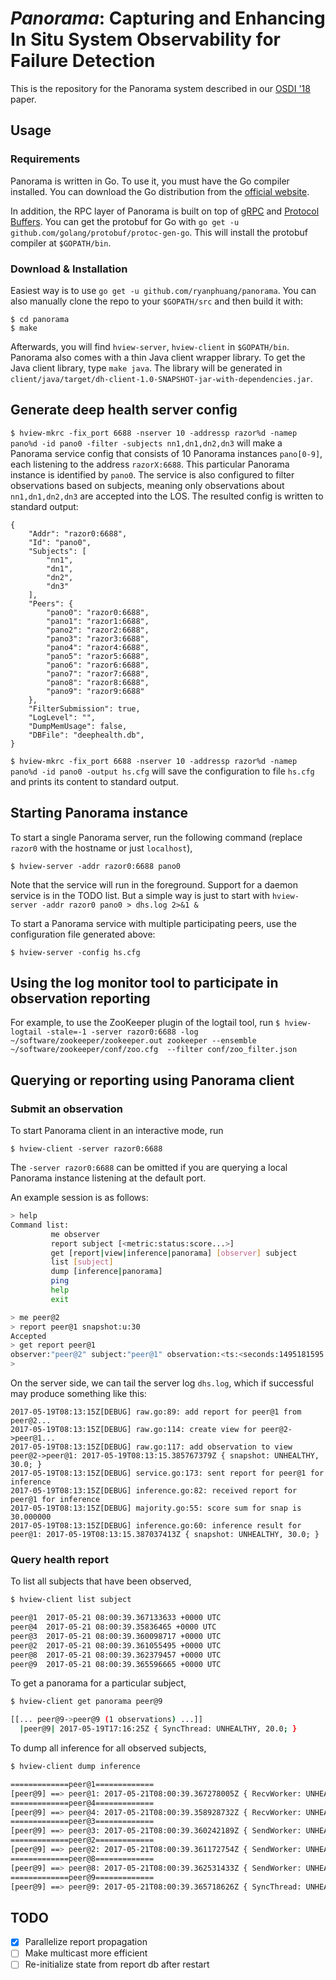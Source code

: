 # *Panorama*: Capturing and Enhancing In Situ System Observability for Failure Detection

This is the repository for the Panorama system described in our [OSDI '18](https://www.cs.jhu.edu/~huang/paper/panorama-osdi18.pdf) paper.

## Usage
### Requirements
Panorama is written in Go. To use it, you must have the Go compiler installed.
You can download the Go distribution from the [official website](https://golang.org/).

In addition, the RPC layer of Panorama is built on top of [gRPC](https://grpc.io)
and [Protocol Buffers](https://developers.google.com/protocol-buffers). You
can get the protobuf for Go with `go get -u github.com/golang/protobuf/protoc-gen-go`.
This will install the protobuf compiler at `$GOPATH/bin`.

### Download & Installation
Easiest way is to use `go get -u github.com/ryanphuang/panorama`. You can also
manually clone the repo to your `$GOPATH/src` and then build it with:
```
$ cd panorama
$ make
```

Afterwards, you will find `hview-server`, `hview-client` in `$GOPATH/bin`.
Panorama also comes with a thin Java client wrapper library. To get the 
Java client library, type `make java`. The library will be generated
in `client/java/target/dh-client-1.0-SNAPSHOT-jar-with-dependencies.jar`.

## Generate deep health server config

`$ hview-mkrc -fix_port 6688 -nserver 10 -addressp razor%d -namep pano%d -id pano0 -filter -subjects nn1,dn1,dn2,dn3`
will make a Panorama service config that consists of 10 Panorama instances `pano[0-9]`, each listening
to the address `razorX:6688`. This particular Panorama instance is identified by `pano0`.
The service is also configured to filter observations based on subjects, meaning only 
observations about `nn1,dn1,dn2,dn3` are accepted into the LOS. The resulted config is 
written to standard output:
```
{
    "Addr": "razor0:6688",
    "Id": "pano0",
    "Subjects": [
        "nn1",
        "dn1",
        "dn2",
        "dn3"
    ],
    "Peers": {
        "pano0": "razor0:6688",
        "pano1": "razor1:6688",
        "pano2": "razor2:6688",
        "pano3": "razor3:6688",
        "pano4": "razor4:6688",
        "pano5": "razor5:6688",
        "pano6": "razor6:6688",
        "pano7": "razor7:6688",
        "pano8": "razor8:6688",
        "pano9": "razor9:6688"
    },
    "FilterSubmission": true,
    "LogLevel": "",
    "DumpMemUsage": false,
    "DBFile": "deephealth.db",
}
```

`$ hview-mkrc -fix_port 6688 -nserver 10 -addressp razor%d -namep pano%d -id pano0 -output hs.cfg` will save the
configuration to file `hs.cfg` and prints its content to standard output.

## Starting Panorama instance

To start a single Panorama server, run the following command (replace `razor0` with
the hostname or just `localhost`),

`$ hview-server -addr razor0:6688 pano0`

Note that the service will run in the foreground. Support for a daemon service is in the TODO list. 
But a simple way is just to start with `hview-server -addr razor0 pano0 > dhs.log 2>&1 &`

To start a Panorama service with multiple participating peers, use the configuration
file generated above:

`$ hview-server -config hs.cfg`

## Using the log monitor tool to participate in observation reporting
For example, to use the ZooKeeper plugin of the logtail tool, run
`$ hview-logtail -stale=-1 -server razor0:6688 -log ~/software/zookeeper/zookeeper.out zookeeper --ensemble ~/software/zookeeper/conf/zoo.cfg  --filter conf/zoo_filter.json`

## Querying or reporting using Panorama client

### Submit an observation
To start Panorama client in an interactive mode, run

`$ hview-client -server razor0:6688`

The `-server razor0:6688` can be omitted if you are querying a local Panorama instance
listening at the default port.

An example session is as follows:

```bash
> help
Command list:
         me observer
         report subject [<metric:status:score...>]
         get [report|view|inference|panorama] [observer] subject 
         list [subject]
         dump [inference|panorama]
         ping
         help
         exit

> me peer@2
> report peer@1 snapshot:u:30
Accepted
> get report peer@1
observer:"peer@2" subject:"peer@1" observation:<ts:<seconds:1495181595 nanos:385767379 > metrics:<key:"snapshot" value:<name:"snapshot" value:<status:UNHEALTHY score:30 > > > >
>
```

On the server side, we can tail the server log `dhs.log`, which if successful may
produce something like this:

```
2017-05-19T08:13:15Z[DEBUG] raw.go:89: add report for peer@1 from peer@2...
2017-05-19T08:13:15Z[DEBUG] raw.go:114: create view for peer@2->peer@1...
2017-05-19T08:13:15Z[DEBUG] raw.go:117: add observation to view peer@2->peer@1: 2017-05-19T08:13:15.385767379Z { snapshot: UNHEALTHY, 30.0; }
2017-05-19T08:13:15Z[DEBUG] service.go:173: sent report for peer@1 for inference
2017-05-19T08:13:15Z[DEBUG] inference.go:82: received report for peer@1 for inference
2017-05-19T08:13:15Z[DEBUG] majority.go:55: score sum for snap is 30.000000
2017-05-19T08:13:15Z[DEBUG] inference.go:60: inference result for peer@1: 2017-05-19T08:13:15.387037413Z { snapshot: UNHEALTHY, 30.0; }
```

### Query health report

To list all subjects that have been observed,

```bash
$ hview-client list subject

peer@1  2017-05-21 08:00:39.367133633 +0000 UTC
peer@4  2017-05-21 08:00:39.35836465 +0000 UTC
peer@3  2017-05-21 08:00:39.360098717 +0000 UTC
peer@2  2017-05-21 08:00:39.361055495 +0000 UTC
peer@8  2017-05-21 08:00:39.362379457 +0000 UTC
peer@9  2017-05-21 08:00:39.365596665 +0000 UTC
```

To get a panorama for a particular subject,

```bash
$ hview-client get panorama peer@9

[[... peer@9->peer@9 (1 observations) ...]]
  |peer@9| 2017-05-19T17:16:25Z { SyncThread: UNHEALTHY, 20.0; }
```

To dump all inference for all observed subjects,

```bash
$ hview-client dump inference

=============peer@1=============
[peer@9] ==> peer@1: 2017-05-21T08:00:39.367278005Z { RecvWorker: UNHEALTHY, 20.0; }
=============peer@4=============
[peer@9] ==> peer@4: 2017-05-21T08:00:39.358928732Z { RecvWorker: UNHEALTHY, 20.0; }
=============peer@3=============
[peer@9] ==> peer@3: 2017-05-21T08:00:39.360242189Z { SendWorker: UNHEALTHY, 20.0; }
=============peer@2=============
[peer@9] ==> peer@2: 2017-05-21T08:00:39.361172754Z { SendWorker: UNHEALTHY, 20.0; }
=============peer@8=============
[peer@9] ==> peer@8: 2017-05-21T08:00:39.362531433Z { SendWorker: UNHEALTHY, 20.0; }
=============peer@9=============
[peer@9] ==> peer@9: 2017-05-21T08:00:39.365718626Z { SyncThread: UNHEALTHY, 20.0; }
```

## TODO

- [x] Parallelize report propagation
- [ ] Make multicast more efficient
- [ ] Re-initialize state from report db after restart

